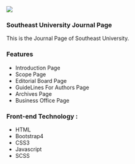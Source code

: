 ![](https://iili.io/FXHpbR.png)

### Southeast University Journal Page

This is the Journal Page of Southeast University.

### Features

- Introduction Page
- Scope Page
- Editorial Board Page
- GuideLines For Authors Page
- Archives Page
- Business Office Page

### Front-end Technology :

- HTML
- Bootstrap4
- CSS3
- Javascript
- SCSS

